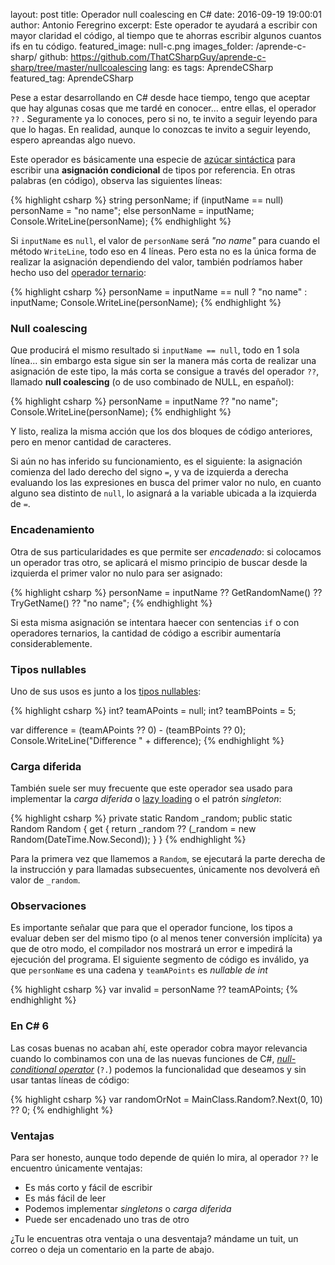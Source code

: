 layout: post
title: Operador null coalescing en C#
date: 2016-09-19 19:00:01
author: Antonio Feregrino
excerpt: Este operador te ayudará a escribir con mayor claridad el código, al tiempo que te ahorras escribir algunos cuantos ifs en tu código.
featured_image: null-c.png
images_folder: /aprende-c-sharp/
github: https://github.com/ThatCSharpGuy/aprende-c-sharp/tree/master/nullcoalescing
lang: es
tags: AprendeCSharp
featured_tag: AprendeCSharp

Pese a estar desarrollando en C# desde hace tiempo, tengo que aceptar que hay algunas cosas que me tardé en conocer... entre ellas, el operador `??` . Seguramente ya lo conoces, pero si no, te invito a seguir leyendo para que lo hagas. En realidad, aunque lo conozcas te invito a seguir leyendo, espero apreandas algo nuevo.

Este operador es básicamente una especie de <a href="../../tv/azucar-sintactica" target="_blank">azúcar sintáctica</a> para escribir una **asignación condicional** de tipos por referencia. En otras palabras (en código), observa las siguientes líneas:

{% highlight csharp %}
string personName;
if (inputName == null)
    personName = "no name";
else
    personName = inputName;
Console.WriteLine(personName);
{% endhighlight %}  

Si `inputName` es `null`, el valor de `personName` será *"no name"* para cuando el método `WriteLine`, todo eso en 4 líneas. Pero esta no es la única forma de realizar la asignación dependiendo del valor, también podríamos haber hecho uso del <a href="https://msdn.microsoft.com/en-us/library/be21c7hw(VS.94).aspx" target="_blank">operador ternario</a>:  

{% highlight csharp %}
personName = inputName == null ? "no name" : inputName;
Console.WriteLine(personName);
{% endhighlight %}  

### Null coalescing

Que producirá el mismo resultado si `inputName == null`, todo en 1 sola línea... sin embargo esta sigue sin ser la manera más corta de realizar una asignación de este tipo, la más corta se consigue a través del operador `??`, llamado **null coalescing** (o de uso combinado de NULL, en español):

{% highlight csharp %}
personName = inputName ?? "no name";
Console.WriteLine(personName);
{% endhighlight %}  

Y listo, realiza la misma acción que los dos bloques de código anteriores, pero en menor cantidad de caracteres.

Si aún no has inferido su funcionamiento, es el siguiente: la asignación comienza del lado derecho del signo `=`, y va de izquierda a derecha evaluando los las expresiones en busca del primer valor no nulo, en cuanto alguno sea distinto de `null`, lo asignará a la variable ubicada a la izquierda de `=`.  

### Encadenamiento

Otra de sus particularidades es que permite ser *encadenado*: si colocamos un operador tras otro, se aplicará el mismo principio de buscar desde la izquierda el primer valor no nulo para ser asignado:  

{% highlight csharp %}
personName = inputName ?? GetRandomName() ?? TryGetName() ?? "no name";
{% endhighlight %}

Si esta misma asignación se intentara haecer con sentencias `if` o con operadores ternarios, la cantidad de código a escribir aumentaría considerablemente.

### Tipos nullables   

Uno de sus usos es junto a los <a href="../tipos-nullables-en-c-sharp">tipos nullables</a>: 

{% highlight csharp %}
int? teamAPoints = null;
int? teamBPoints = 5;

var difference = (teamAPoints ?? 0) - (teamBPoints ?? 0);
Console.WriteLine("Difference " + difference);
{% endhighlight %}  

### Carga diferida
También suele ser muy frecuente que este operador sea usado para implementar la *carga diferida* o <a href="https://es.wikipedia.org/wiki/Lazy_loading" target="_blank">lazy loading</a> o el patrón *singleton*:

{% highlight csharp %}
private static Random _random;
public static Random Random
{
    get
    {
        return _random ?? (_random = new Random(DateTime.Now.Second));
    }
}
{% endhighlight %}  

Para la primera vez que llamemos a `Random`, se ejecutará la parte derecha de la instrucción y para llamadas subsecuentes, únicamente nos devolverá eñ valor de `_random`.

### Observaciones

Es importante señalar que para que el operador funcione, los tipos a evaluar deben ser del mismo tipo (o al menos tener conversión implícita) ya que de otro modo, el compilador nos mostrará un error e impedirá la ejecución del programa. El siguiente segmento de código es inválido, ya que `personName` es una cadena y `teamAPoints` es *nullable de int*

{% highlight csharp %}
var invalid = personName ?? teamAPoints;
{% endhighlight %}  

### En C# 6  
Las cosas buenas no acaban ahí, este operador cobra mayor relevancia cuando lo combinamos con una de las nuevas funciones de C#, <a href="../c-sharp-seis/#null-conditional-operator" target="_blank"><em>null-conditional operator</em></a> (`?.`) podemos la funcionalidad que deseamos y sin usar tantas líneas de código:

{% highlight csharp %}
var randomOrNot = MainClass.Random?.Next(0, 10) ?? 0;
{% endhighlight %}  

### Ventajas  
Para ser honesto, aunque todo depende de quién lo mira, al operador `??` le encuentro únicamente ventajas:  

 - Es más corto y fácil de escribir  
 - Es más fácil de leer
 - Podemos implementar *singletons* o *carga diferida*
 - Puede ser encadenado uno tras de otro

¿Tu le encuentras otra ventaja o una desventaja? mándame un tuit, un correo o deja un comentario en la parte de abajo.
